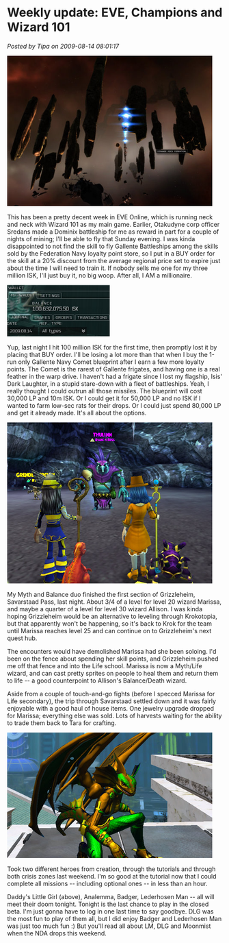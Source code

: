 # Weekly update: EVE, Champions and Wizard 101

*Posted by Tipa on 2009-08-14 08:01:17*

![WTF is the story with this?](../../../uploads/2009/08/ExeFile-2009-08-13-21-09-39-94.jpg "WTF is the story with this?")

This has been a pretty decent week in EVE Online, which is running neck and neck with Wizard 101 as my main game. Earlier, Otakudyne corp officer Sredans made a Dominix battleship for me as reward in part for a couple of nights of mining; I'll be able to fly that Sunday evening. I was kinda disappointed to not find the skill to fly Gallente Battleships among the skills sold by the Federation Navy loyalty point store, so I put in a BUY order for the skill at a 20% discount from the average regional price set to expire just about the time I will need to train it. If nobody sells me one for my three million ISK, I'll just buy it, no big woop. After all, I AM a millionaire.

![I'm a hundred millionaire!](../../../uploads/2009/08/ExeFile-2009-08-13-23-05-43-40.jpg "I'm a hundred millionaire!")

Yup, last night I hit 100 million ISK for the first time, then promptly lost it by placing that BUY order. I'll be losing a lot more than that when I buy the 1-run only Gallente Navy Comet blueprint after I earn a few more loyalty points. The Comet is the rarest of Gallente frigates, and having one is a real feather in the warp drive. I haven't had a frigate since I lost my flagship, Isis' Dark Laughter, in a stupid stare-down with a fleet of battleships. Yeah, I really thought I could outrun all those missiles. The blueprint will cost 30,000 LP and 10m ISK. Or I could get it for 50,000 LP and no ISK if I wanted to farm low-sec rats for their drops. Or I could just spend 80,000 LP and get it already made. It's all about the options.

![Savarstaad Pass](../../../uploads/2009/08/WizardGraphicalClient-2009-08-14-00-05-13-35.jpg "Savarstaad Pass")

My Myth and Balance duo finished the first section of Grizzleheim, Savarstaad Pass, last night. About 3/4 of a level for level 20 wizard Marissa, and maybe a quarter of a level for level 30 wizard Allison. I was kinda hoping Grizzleheim would be an alternative to leveling through Krokotopia, but that apparently won't be happening, so it's back to Krok for the team until Marissa reaches level 25 and can continue on to Grizzleheim's next quest hub.

The encounters would have demolished Marissa had she been soloing. I'd been on the fence about spending her skill points, and Grizzleheim pushed me off that fence and into the Life school. Marissa is now a Myth/Life wizard, and can cast pretty sprites on people to heal them and return them to life -- a good counterpoint to Allison's Balance/Death wizard.

Aside from a couple of touch-and-go fights (before I specced Marissa for Life secondary), the trip through Savarstaad settled down and it was fairly enjoyable with a good haul of house items. One jewelry upgrade dropped for Marissa; everything else was sold. Lots of harvests waiting for the ability to trade them back to Tara for crafting.

![Daddy's Little Girl](../../../uploads/2009/08/GameClient-2009-08-09-19-00-08-39.jpg "Daddy's Little Girl")

Took two different heroes from creation, through the tutorials and through both crisis zones last weekend. I'm so good at the tutorial now that I could complete all missions -- including optional ones -- in less than an hour.

Daddy's Little Girl (above), Analemma, Badger, Lederhosen Man -- all will meet their doom tonight. Tonight is the last chance to play in the closed beta. I'm just gonna have to log in one last time to say goodbye. DLG was the most fun to play of them all, but I did enjoy Badger and Lederhosen Man was just too much fun :) But you'll read all about LM, DLG and Moonmist when the NDA drops this weekend.

